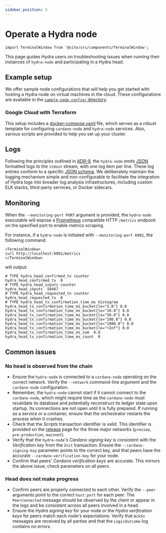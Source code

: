 ```yaml
---
sidebar_position: 3
---
```


# Operate a Hydra node

```mdx-code-block
import TerminalWindow from '@site/src/components/TerminalWindow';
```

This page guides Hydra users on troubleshooting issues when running their instances of `hydra-node` and participating in a Hydra head.

## Example setup

We offer sample node configurations that will help you get started with hosting a Hydra node on virtual machines in the cloud. These configurations are available in the [`sample-node-config/` directory](https://github.com/cardano-scaling/hydra/tree/master/sample-node-config/).


### Google Cloud with Terraform

This setup includes a [docker-compose.yaml](https://github.com/input-output-hk/hydra/blob/master/sample-node-config/gcp/docker-compose.yaml) file, which serves as a robust template for configuring `cardano-node` and `hydra-node` services. Also, various scripts are provided to help you set up your cluster.

## Logs

Following the principles outlined in [ADR-9](/adr/9), the `hydra-node` emits [JSON](https://json.org) formatted logs to the `stdout` stream, with one log item per line. These log entries conform to a specific [JSON schema](https://github.com/input-output-hk/hydra/blob/master/hydra-node/json-schemas/logs.yaml). We deliberately maintain the logging mechanism simple and non-configurable to facilitate the integration of Hydra logs into broader log analysis infrastructures, including custom ELK stacks, third-party services, or Docker sidecars.

## Monitoring

When the `--monitoring-port PORT` argument is provided, the `hydra-node` executable will expose a [Prometheus](https://prometheus.io) compatible HTTP `/metrics` endpoint on the specified port to enable metrics scraping.

For instance, if a `hydra-node` is initiated with `--monitoring-port 6001`, the following command:


```mdx-code-block
<TerminalWindow>
curl http://localhost:6001/metrics
</TerminalWindow>
```

will output:

```
# TYPE hydra_head_confirmed_tx counter
hydra_head_confirmed_tx  0
# TYPE hydra_head_inputs counter
hydra_head_inputs  50467
# TYPE hydra_head_requested_tx counter
hydra_head_requested_tx  0
# TYPE hydra_head_tx_confirmation_time_ms histogram
hydra_head_tx_confirmation_time_ms_bucket{le="5.0"} 0.0
hydra_head_tx_confirmation_time_ms_bucket{le="10.0"} 0.0
hydra_head_tx_confirmation_time_ms_bucket{le="50.0"} 0.0
hydra_head_tx_confirmation_time_ms_bucket{le="100.0"} 0.0
hydra_head_tx_confirmation_time_ms_bucket{le="1000.0"} 0.0
hydra_head_tx_confirmation_time_ms_bucket{le="+Inf"} 0.0
hydra_head_tx_confirmation_time_ms_sum  0.0
hydra_head_tx_confirmation_time_ms_count  0
```

## Common issues

### No head is observed from the chain

* Ensure the `hydra-node` is connected to a `cardano-node` operating on the correct network. Verify the `--network` command-line argument and the `cardano-node` configuration.
* Remember, the `hydra-node` cannot start if it cannot connect to the `cardano-node`, which might require time as the `cardano-node` must revalidate its database and potentially reconstruct its ledger state upon startup. Its connections are not open until it is fully prepared. If running as a service or a container, ensure that the orchestrator restarts the process when it crashes.
* Check that the _Scripts_ transaction identifier is valid. This identifier is provided on the [release](https://github.com/cardano-scaling/hydra/releases/tag/0.10.0) page for the three major networks (`preview`, `pre-production`, `mainnet`).
* Verify that the `hydra-node`'s _Cardano signing key_ is consistent with the _Verification key_ from the `Init` transaction. Ensure the `--cardano-signing-key` parameter points to the correct key, and that peers have the accurate `--cardano-verification-key` for your node.
* Confirm that peers' _Cardano verification keys_ are accurate. This mirrors the above issue; check parameters on all peers.

### Head does not make progress

* Confirm peers are properly connected to each other. Verify the `--peer` arguments point to the correct `host:port` for each peer. The `PeerConnected` message should be observed by the client or appear in the logs and be consistent across all peers involved in a head.
* Ensure the _Hydra signing key_ for your node or the _Hydra verification keys_ for peers match each node's expectations. Verify that `AckSn` messages are received by all parties and that the `LogicOutcome` log contains no errors.
